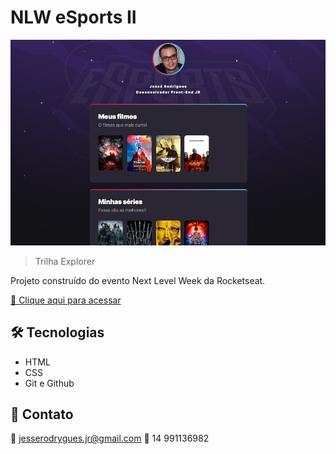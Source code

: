 # NLW eSports II

![preview](preview/preview.jpg)

> Trilha Explorer

Projeto construído do evento Next Level Week da Rocketseat.

[🔗 Clique aqui para acessar]([https://jrodrygues.github.io/NLW-eSport/](https://jrodrygues.github.io/nlwEsport-II/))


## 🛠 Tecnologias

- HTML
- CSS
- Git e Github

## 💛 Contato

📧 jesserodrygues.jr@gmail.com
📱 14 991136982
